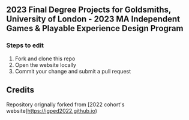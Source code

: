 ## 2023 Final Degree Projects for Goldsmiths, University of London - 2023 MA Independent Games & Playable Experience Design Program


### Steps to edit

1. Fork and clone this repo
2. Open the website locally
3. Commit your change and submit a pull request




## Credits

Repository orignally forked from [2022 cohort's website]https://igped2022.github.io)
